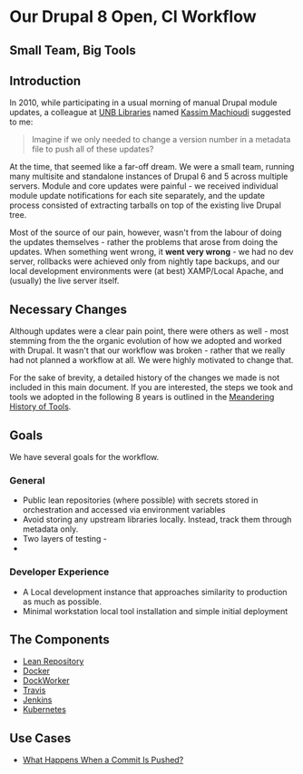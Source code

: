 # Our Drupal 8 Open, CI Workflow
## Small Team, Big Tools

## Introduction
In 2010, while participating in a usual morning of manual Drupal module updates, a colleague at [UNB Libraries](https://www.lib.unb.ca/) named [Kassim Machioudi](https://github.com/kaschioudi) suggested to me:

> Imagine if we only needed to change a version number in a metadata file to push all of these updates?

At the time, that seemed like a far-off dream. We were a small team, running many multisite and standalone instances of Drupal 6 and 5 across multiple servers. Module and core updates were painful - we received individual module update notifications for each site separately, and the update process consisted of extracting tarballs on top of the existing live Drupal tree.

Most of the source of our pain, however, wasn't from the labour of doing the updates themselves - rather the problems that arose from doing the updates. When something went wrong, it **went very wrong** - we had no dev server, rollbacks were achieved only from nightly tape backups, and our local development environments were (at best) XAMP/Local Apache, and (usually) the live server itself.

## Necessary Changes
Although updates were a clear pain point, there were others as well - most stemming from the the organic evolution of how we adopted and worked with Drupal. It wasn't that our workflow was broken - rather that we really had not planned a workflow at all. We were highly motivated to change that.

For the sake of brevity, a detailed history of the changes we made is not included in this main document. If you are interested, the steps we took and tools we adopted in the following 8 years is outlined in the [Meandering History of Tools](MeanderingHistoryOfTools.md).

## Goals
We have several goals for the workflow.

### General
 * Public lean repositories (where possible) with secrets stored in orchestration and accessed via environment variables
 * Avoid storing any upstream libraries locally. Instead, track them through metadata only.
 * Two layers of testing -
 *

### Developer Experience
 * A Local development instance that approaches similarity to production as much as possible.
 * Minimal workstation local tool installation and simple initial deployment

## The Components
* [Lean Repository](LeanRepository.md)
* [Docker](Docker.md)
* [DockWorker](DockWorker.md)
* [Travis](Travis.md)
* [Jenkins](Jenkins.md)
* [Kubernetes](Kubernetes.md)

## Use Cases
* [What Happens When a Commit Is Pushed?](CommitFallout.md)
